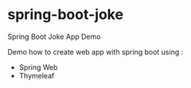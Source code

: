 # spring-boot-joke
Spring Boot Joke App Demo

Demo how to create web app with spring boot using :

* Spring Web
* Thymeleaf
